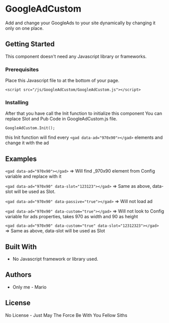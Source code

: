 # GoogleAdCustom

Add and change your GoogleAds to your site dynamically by changing it only on one place.

## Getting Started

This component doesn't need any Javascript library or frameworks.

### Prerequisites

Place this Javascript file to at the bottom of your page.

```
<script src="/js/GoogleAdCustom/GoogleAdCustom.js"></script>
```

### Installing

After that you have call the Init function to initialize this component
You can replace Slot and Pub Code in GoogleAdCustom.js file.

```
GoogleAdCustom.Init();
```
this Init function will find every 
```<gad data-ad="970x90"></gad>``` 
elements and change it with the ad

## Examples
```<gad data-ad="970x90"></gad>``` => Will find _970x90 element from Config variable and replace with it

```<gad data-ad="970x90" data-slot="123123"></gad>``` => Same as above, data-slot will be used as Slot.

```<gad data-ad="970x90" data-passive="true"></gad>``` => Will not load ad

```<gad data-ad="970x90" data-custom="true"></gad>``` => Will not look to Config variable for ads properties, 
                                                         takes 970 as width and 90 as height

```<gad data-ad="970x90" data-custom="true" data-slot="12312323"></gad>``` => Same as above, data-slot will be used as Slot

## Built With

* No Javascript framework or library used.

## Authors

* Only me - Mario

## License

No License - Just May The Force Be With You Fellow Siths
